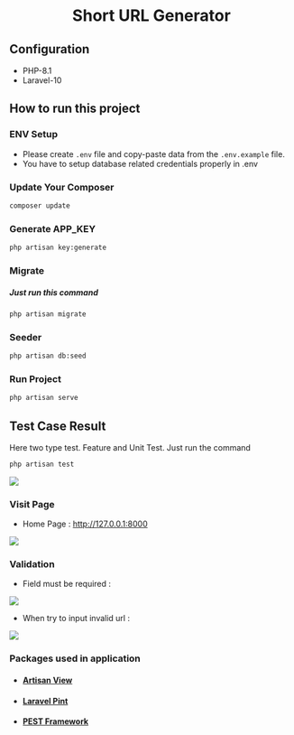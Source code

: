 <div align='center'>

# Short URL Generator

</div>


## Configuration
- PHP-8.1
- Laravel-10

## How to run this project

### ENV Setup 
- Please create `.env` file and copy-paste data from the `.env.example` file.
- You have to setup database related credentials properly in .env


### Update Your Composer 
```bash
composer update
```

### Generate APP_KEY
```bash
php artisan key:generate
```

### Migrate 
<h5>Just run this command</h5>

```bash
php artisan migrate
```

### Seeder
```bash
php artisan db:seed
```

### Run Project 
```bash
php artisan serve
```


## Test Case Result 
Here two type test. Feature and Unit Test. Just run the command
```bash
php artisan test
```

<img src="https://snipboard.io/LVf9yI.jpg">


### Visit Page

- Home Page : http://127.0.0.1:8000

<img src="https://snipboard.io/xRhpXc.jpg">


### Validation

- Field must be required : 

<img src="https://snipboard.io/NELT02.jpg">

<br>

- When try to input invalid url : 

<img src="https://snipboard.io/U4enZR.jpg">

<br>


### Packages used in application
- #### [Artisan View](https://github.com/svenluijten/artisan-view)
- #### [Laravel Pint](https://github.com/laravel/pint)
- #### [PEST Framework](https://pestphp.com)

